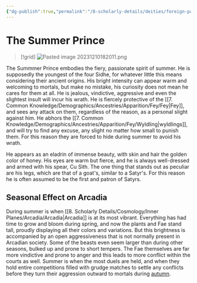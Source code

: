 ```yaml
---
{"dg-publish":true,"permalink":"/8-scholarly-details/deities/foreign-pantheons/the-fey-sidhe/the-summer-prince/","noteIcon":""}
---
```


# The Summer Prince

>[!grid]
>![Pasted image 20231210182011.png](/img/user/x.%20Assets/Attachments/Pasted%20image%2020231210182011.png)

The Summmer Prince embodies the fiery, passionate spirit of summer. He is supposedly the youngest of the four Sidhe, for whatever little this means considering their ancient origins. His bright intensity can appear warm and welcoming to mortals, but make no mistake, his curiosity does not mean he cares for them at all. He is jealous, vindictive, aggressive and even the slightest insult will incur his wrath. He is fiercely protective of the [[7. Common Knowledge/Demographics/Ancestries/Apparition/Fey/Fey\|Fey]], and sees any attack on them, regardless of the reason, as a personal slight against him. He abhors the [[7. Common Knowledge/Demographics/Ancestries/Apparition/Fey/Wyldling\|wyldlings]], and will try to find any excuse, any slight no matter how small to punish them. For this reason they are forced to hide during summer to avoid his wrath.

He appears as an eladrin of immense beauty, with skin and hair the golden color of honey. His eyes are warm but fierce, and he is always well-dressed and armed with his spear, Cu Sìth. The one thing that stands out as peculiar are his legs, which are that of a goat's, similar to a Satyr's. For this reason he is often assumed to be the first and patron of Satyrs.

## Seasonal Effect on Arcadia 

During summer is when [[8. Scholarly Details/Cosmology/Inner Planes/Arcadia/Arcadia\|Arcadia]] is at its most vibrant. Everything has had time to grow and bloom during spring, and now the plants and Fae stand tall, proudly displaying all their colors and variations. But this brightness is accompanied by an open aggressiveness that is not normally present in Arcadian society. Some of the beasts even seem larger than during other seasons, bulked up and prone to short tempers. The Fae themselves are far more vindictive and prone to anger and this leads to more conflict within the courts as well. Summer is when the most duels are held, and when they hold entire competitions filled with grudge matches to settle any conflicts before they turn their aggression outward to mortals during [autumn](https://www.worldanvil.com/w/levantis-vastus/a/fiacha2C-the-autumn-huntress-person).